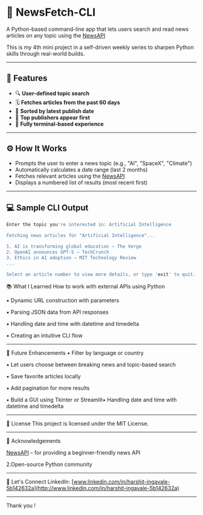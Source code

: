 # 📰 NewsFetch-CLI

A Python-based command-line app that lets users search and read news articles on any topic using the [NewsAPI](https://newsapi.org/)

This is my 4th mini project in a self-driven weekly series to sharpen Python skills through real-world builds.

---

## 📌 Features

- 🔍 **User-defined topic search**
- 🗓️ **Fetches articles from the past 60 days**
- 📰 **Sorted by latest publish date**
- 🧠 **Top publishers appear first**
- 💬 **Fully terminal-based experience**

---

## ⚙️ How It Works

- Prompts the user to enter a news topic (e.g., "AI", "SpaceX", "Climate")
- Automatically calculates a date range (last 2 months)
- Fetches relevant articles using the [NewsAPI](https://newsapi.org/) 
- Displays a numbered list of results (most recent first)

---

## 💻 Sample CLI Output

```bash
Enter the topic you're interested in: Artificial Intelligence

Fetching news articles for "Artificial Intelligence"...

1. AI is transforming global education – The Verge
2. OpenAI announces GPT-5 – TechCrunch
3. Ethics in AI adoption – MIT Technology Review
...

Select an article number to view more details, or type 'exit' to quit.

```

📚 What I Learned
How to work with external APIs using Python

▪️ Dynamic URL construction with parameters

▪️ Parsing JSON data from API responses

▪️ Handling date and time with datetime and timedelta

▪️ Creating an intuitive CLI flow

---

🌱 Future Enhancements
▪️ Filter by language or country

▪️ Let users choose between breaking news and topic-based search

▪️ Save favorite articles locally

▪️ Add pagination for more results

▪️ Build a GUI using Tkinter or Streamlit▪️ Handling date and time with datetime and timedelta

---

📄 License
This project is licensed under the MIT License.

---

🙌 Acknowledgements

[NewsAPI](https://newsapi.org/)  – for providing a beginner-friendly news API

2.Open-source Python community

---

🔗 Let's Connect
LinkedIn: [www.linkedin.com/in/harshit-ingavale-5b142632a](http://www.linkedin.com/in/harshit-ingavale-5b142632a)

---

Thank you !
